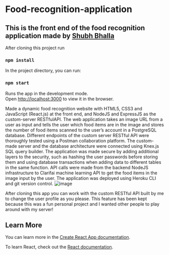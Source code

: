 # Food-recognition-application

## This is the front end of the food recognition application made by [Shubh Bhalla](https://www.linkedin.com/in/shubh-bhalla-b86693a7/)

After cloning this project run

### `npm install`

In the project directory, you can run:

### `npm start`

Runs the app in the development mode.\
Open [http://localhost:3000](http://localhost:3000) to view it in the browser.

Made a dynamic food recognition website with HTML5, CSS3 and JavaScript (React.js) at the front end, and NodeJS and ExpressJS as the custom-server RESTfulAPI. The web application takes an image URL from a user as input and tells the user which food items are in the image and stores the number of food items scanned to the user’s account in a PostgreSQL database. Different endpoints of the custom server RESTful API were thoroughly tested using a Postman collaboration platform. The custom-made server and the database architecture were connected using Knex.js SQL query builder. The application was made secure by adding additional layers to the security, such as hashing the user passwords before storing them and using database transactions when adding data to different tables in the same function. API calls were made from the backend NodeJS infrastructure to Clarifai machine learning API to get the food items in the image input by the user. The application was deployed using Heroku CLI and git version control. ![image](https://user-images.githubusercontent.com/67706402/119395764-d7fa2080-bc88-11eb-9a59-0c7f20bd0501.png)


After cloning this app you can work with the custom RESTful API built by me to change the user profile as you please. This feature has been kept because this was a fun personal project and I wanted other people to play around with my server!

## Learn More

You can learn more in the [Create React App documentation](https://facebook.github.io/create-react-app/docs/getting-started).

To learn React, check out the [React documentation](https://reactjs.org/).

